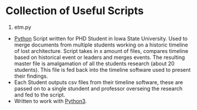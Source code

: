 # Collection of Useful Scripts

1. etm.py
 - [Python](https://www.python.org/) Script written for PHD Student in Iowa State University. Used to merge documents from multiple students working on a historic timeline of lost architecture. Script takes in x amount of files, compares timeline based on historical event or leaders and merges events. The resulting master file is amalgamation of all the students research (about 20 students). This file is fed back into the timeline software used to present their findings.
 - Each Student outputs csv files from their timeline software, these are passed on to a single stundent and professor overseing the research and fed to the script.
 - Written to work with [Python3](https://www.python.org/).